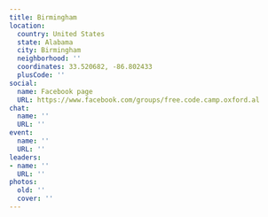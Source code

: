 ```yaml
---
title: Birmingham
location:
  country: United States
  state: Alabama
  city: Birmingham
  neighborhood: ''
  coordinates: 33.520682, -86.802433
  plusCode: ''
social:
  name: Facebook page
  URL: https://www.facebook.com/groups/free.code.camp.oxford.al
chat:
  name: ''
  URL: ''
event:
  name: ''
  URL: ''
leaders:
- name: ''
  URL: ''
photos:
  old: ''
  cover: ''
---
```


